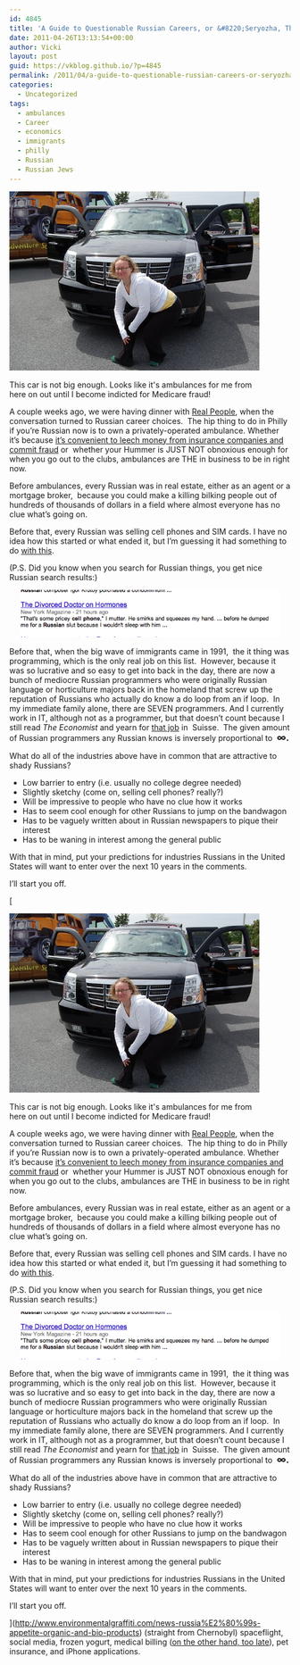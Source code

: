 ```yaml
---
id: 4845
title: 'A Guide to Questionable Russian Careers, or &#8220;Seryozha, That Guy with the Ambulance.&#8221;'
date: 2011-04-26T13:13:54+00:00
author: Vicki
layout: post
guid: https://vkblog.github.io/?p=4845
permalink: /2011/04/a-guide-to-questionable-russian-careers-or-seryozha-that-guy-with-the-ambulance/
categories:
  - Uncategorized
tags:
  - ambulances
  - Career
  - economics
  - immigrants
  - philly
  - Russian
  - Russian Jews
---
```

<div id="attachment_4851" style="width: 458px" class="wp-caption aligncenter">
  <a href="https://raw.githubusercontent.com/vkblog/vkblog.github.io/master/public/img/2011/04/DSC_0103.jpg"><img class="size-full wp-image-4851" title="DSC_0103" src="https://raw.githubusercontent.com/vkblog/vkblog.github.io/master/public/img/2011/04/DSC_0103.jpg" alt="" width="448" height="321" /></a>
  
  <p class="wp-caption-text">
    This car is not big enough. Looks like it's ambulances for me from here on out until I become indicted for Medicare fraud!
  </p>
</div>

<p style="text-align: left;">
  A couple weeks ago, we were having dinner with <a href="http://www.taminginsanity.com/2011/04/ahhh-sweet-memories.html">Real People</a>, when the conversation turned to Russian career choices.  The hip thing to do in Philly if you&#8217;re Russian now is to own a privately-operated ambulance. Whether it&#8217;s because <a href="http://articles.philly.com/2000-06-23/news/25600855_1_medicaid-fraud-medicare-fraud-ambulance-trips">it&#8217;s convenient to leech money from insurance companies and commit fraud</a> or  whether your Hummer is JUST NOT obnoxious enough for when you go out to the clubs, ambulances are THE in business to be in right now.
</p>

<p style="text-align: left;">
  Before ambulances, every Russian was in real estate, either as an agent or a mortgage broker,  because you could make a killing bilking people out of hundreds of thousands of dollars in a field where almost everyone has no clue what&#8217;s going on.
</p>

Before that, every Russian was selling cell phones and SIM cards. I have no idea how this started or what ended it, but I&#8217;m guessing it had something to do [with this](http://www.eurasianet.org/node/63243).

(P.S. Did you know when you search for Russian things, you get nice Russian search results:)

<p style="text-align: center;">
  <a href="https://raw.githubusercontent.com/vkblog/vkblog.github.io/master/public/img/2011/04/Screen-shot-2011-04-26-at-12.44.00-PM.png"><img class="aligncenter size-full wp-image-4889" title="Screen shot 2011-04-26 at 12.44.00 PM" src="https://raw.githubusercontent.com/vkblog/vkblog.github.io/master/public/img/2011/04/Screen-shot-2011-04-26-at-12.44.00-PM.png" alt="" width="468" height="85" /></a>
</p>

Before that, when the big wave of immigrants came in 1991,  the it thing was programming, which is the only real job on this list.  However, because it was so lucrative and so easy to get into back in the day, there are now a bunch of mediocre Russian programmers who were originally Russian language or horticulture majors back in the homeland that screw up the reputation of Russians who actually do know a do loop from an if loop.  In my immediate family alone, there are SEVEN programmers. And I currently work in IT, although not as a programmer, but that doesn&#8217;t count because I still read _The Economist_ and yearn for [that job](http://www.economist.com/classifieds/view_classified.cfm?sitd=10673&key=&sitd_type=R) in  Suisse.  The given amount of Russian programmers any Russian knows is inversely proportional to  **<big>∞.</big>**

What do all of the industries above have in common that are attractive to shady Russians?

  * Low barrier to entry (i.e. usually no college degree needed)
  * Slightly sketchy (come on, selling cell phones? really?)
  * Will be impressive to people who have no clue how it works
  * Has to seem cool enough for other Russians to jump on the bandwagon
  * Has to be vaguely written about in Russian newspapers to pique their interest
  * Has to be waning in interest among the general public

With that in mind, put your predictions for industries Russians in the United States will want to enter over the next 10 years in the comments.

I&#8217;ll start you off.

[<div id="attachment_4851" style="width: 458px" class="wp-caption aligncenter">
  <a href="https://raw.githubusercontent.com/vkblog/vkblog.github.io/master/public/img/2011/04/DSC_0103.jpg"><img class="size-full wp-image-4851" title="DSC_0103" src="https://raw.githubusercontent.com/vkblog/vkblog.github.io/master/public/img/2011/04/DSC_0103.jpg" alt="" width="448" height="321" /></a>
  
  <p class="wp-caption-text">
    This car is not big enough. Looks like it's ambulances for me from here on out until I become indicted for Medicare fraud!
  </p>
</div>

<p style="text-align: left;">
  A couple weeks ago, we were having dinner with <a href="http://www.taminginsanity.com/2011/04/ahhh-sweet-memories.html">Real People</a>, when the conversation turned to Russian career choices.  The hip thing to do in Philly if you&#8217;re Russian now is to own a privately-operated ambulance. Whether it&#8217;s because <a href="http://articles.philly.com/2000-06-23/news/25600855_1_medicaid-fraud-medicare-fraud-ambulance-trips">it&#8217;s convenient to leech money from insurance companies and commit fraud</a> or  whether your Hummer is JUST NOT obnoxious enough for when you go out to the clubs, ambulances are THE in business to be in right now.
</p>

<p style="text-align: left;">
  Before ambulances, every Russian was in real estate, either as an agent or a mortgage broker,  because you could make a killing bilking people out of hundreds of thousands of dollars in a field where almost everyone has no clue what&#8217;s going on.
</p>

Before that, every Russian was selling cell phones and SIM cards. I have no idea how this started or what ended it, but I&#8217;m guessing it had something to do [with this](http://www.eurasianet.org/node/63243).

(P.S. Did you know when you search for Russian things, you get nice Russian search results:)

<p style="text-align: center;">
  <a href="https://raw.githubusercontent.com/vkblog/vkblog.github.io/master/public/img/2011/04/Screen-shot-2011-04-26-at-12.44.00-PM.png"><img class="aligncenter size-full wp-image-4889" title="Screen shot 2011-04-26 at 12.44.00 PM" src="https://raw.githubusercontent.com/vkblog/vkblog.github.io/master/public/img/2011/04/Screen-shot-2011-04-26-at-12.44.00-PM.png" alt="" width="468" height="85" /></a>
</p>

Before that, when the big wave of immigrants came in 1991,  the it thing was programming, which is the only real job on this list.  However, because it was so lucrative and so easy to get into back in the day, there are now a bunch of mediocre Russian programmers who were originally Russian language or horticulture majors back in the homeland that screw up the reputation of Russians who actually do know a do loop from an if loop.  In my immediate family alone, there are SEVEN programmers. And I currently work in IT, although not as a programmer, but that doesn&#8217;t count because I still read _The Economist_ and yearn for [that job](http://www.economist.com/classifieds/view_classified.cfm?sitd=10673&key=&sitd_type=R) in  Suisse.  The given amount of Russian programmers any Russian knows is inversely proportional to  **<big>∞.</big>**

What do all of the industries above have in common that are attractive to shady Russians?

  * Low barrier to entry (i.e. usually no college degree needed)
  * Slightly sketchy (come on, selling cell phones? really?)
  * Will be impressive to people who have no clue how it works
  * Has to seem cool enough for other Russians to jump on the bandwagon
  * Has to be vaguely written about in Russian newspapers to pique their interest
  * Has to be waning in interest among the general public

With that in mind, put your predictions for industries Russians in the United States will want to enter over the next 10 years in the comments.

I&#8217;ll start you off.

](http://www.environmentalgraffiti.com/news-russia%E2%80%99s-appetite-organic-and-bio-products) (straight from Chernobyl) spaceflight, social media, frozen yogurt, medical billing ([on the other hand, too late](http://books.google.com/books?id=RmGi5zDus7gC&pg=PA11&lpg=PA11&dq=medical+billing+russian&source=bl&ots=uPi6A-_Oq7&sig=SVzMTe1JerRFrJ0P_RYtclhBkH0&hl=en&ei=evy2TbG6Hor40gGV1eDlDw&sa=X&oi=book_result&ct=result&resnum=8&ved=0CFkQ6AEwBw#v=onepage&q=medical%20billing%20russian&f=false)), pet insurance, and iPhone applications.
